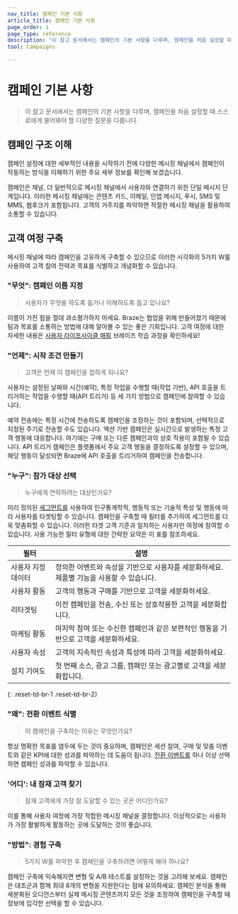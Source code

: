 ```yaml
---
nav_title: 캠페인 기본 사항
article_title: 캠페인 기본 사항
page_order: 1
page_type: reference
description: "이 참고 문서에서는 캠페인의 기본 사항을 다루며, 캠페인을 처음 설정할 때 스스로에게 물어봐야 할 다양한 질문을 다룹니다."
tool: Campaigns

---
```


# 캠페인 기본 사항

> 이 참고 문서에서는 캠페인의 기본 사항을 다루며, 캠페인을 처음 설정할 때 스스로에게 물어봐야 할 다양한 질문을 다룹니다.

## 캠페인 구조 이해

캠페인 설정에 대한 세부적인 내용을 시작하기 전에 다양한 메시징 채널에서 캠페인이 작동하는 방식을 이해하기 위한 주요 세부 정보를 확인해 보겠습니다.

캠페인은 채널, 더 일반적으로 메시징 채널에서 사용자와 연결하기 위한 단일 메시지 단계입니다. 이러한 메시징 채널에는 콘텐츠 카드, 이메일, 인앱 메시지, 푸시, SMS 및 MMS, 웹후크가 포함됩니다. 고객의 거주지를 파악하면 적절한 메시징 채널을 활용하여 소통할 수 있습니다.

## 고객 여정 구축

메시징 채널에 따라 캠페인을 고유하게 구축할 수 있으므로 이러한 시각화의 5가지 W를 사용하여 고객 참여 전략과 목표를 식별하고 개념화할 수 있습니다.

### "무엇": 캠페인 이름 지정

> 사용자가 무엇을 하도록 돕거나 이해하도록 돕고 있나요?

이름이 가진 힘을 절대 과소평가하지 마세요. Braze는 협업을 위해 만들어졌기 때문에 팀과 목표를 소통하는 방법에 대해 알아볼 수 있는 좋은 기회입니다. 고객 여정에 대한 자세한 내용은 [사용자 라이프사이클 매핑](https://learning.braze.com/mapping-customer-lifecycles) 브레이즈 학습 과정을 확인하세요!

### "언제": 시작 조건 만들기

> 고객은 언제 이 캠페인을 접하게 되나요? 

사용자는 설정된 날짜와 시간(예약), 특정 작업을 수행할 때(작업 기반), API 호출을 트리거하는 작업을 수행할 때(API 트리거) 등 세 가지 방법으로 캠페인에 참여할 수 있습니다. 

예약 전송에는 특정 시간에 전송하도록 캠페인을 조정하는 것이 포함되며, 선택적으로 지정된 주기로 전송할 수도 있습니다. 액션 기반 캠페인은 실시간으로 발생하는 특정 고객 행동에 대응합니다. 여기에는 구매 또는 다른 캠페인과의 상호 작용이 포함될 수 있습니다. API 트리거 캠페인은 플랫폼에서 주요 고객 행동을 결정하도록 설정할 수 있으며, 해당 행동이 달성되면 Braze에 API 호출을 트리거하여 캠페인을 전송합니다.

### "누구": 참가 대상 선택

> 누구에게 연락하려는 대상인가요? 

미리 정의된 [세그먼트를]({{site.baseurl}}/user_guide/engagement_tools/segments) 사용하여 인구통계학적, 행동적 또는 기술적 특성 및 행동에 따라 사용자를 타겟팅할 수 있습니다. 캠페인을 구축할 때 필터를 추가하여 세그먼트를 더욱 맞춤화할 수 있습니다. 이러한 타겟 고객 기준과 일치하는 사용자만 여정에 참여할 수 있습니다. 사용 가능한 필터 유형에 대한 간략한 요약은 이 표를 참조하세요.

| 필터 | 설명 |
|---|---|
| 사용자 지정 데이터 | 정의한 이벤트와 속성을 기반으로 사용자를 세분화하세요. 제품별 기능을 사용할 수 있습니다. |
| 사용자 활동 | 고객의 행동과 구매를 기반으로 고객을 세분화하세요. |
| 리타겟팅 | 이전 캠페인을 전송, 수신 또는 상호작용한 고객을 세분화합니다. |
| 마케팅 활동 | 마지막 참여 또는 수신한 캠페인과 같은 보편적인 행동을 기반으로 고객을 세분화하세요. |
| 사용자 속성 | 고객의 지속적인 속성과 특성에 따라 고객을 세분화하세요. |
| 설치 기여도 | 첫 번째 소스, 광고 그룹, 캠페인 또는 광고별로 고객을 세분화합니다. |
{: .reset-td-br-1 .reset-td-br-2}

### "왜": 전환 이벤트 식별

> 이 캠페인을 구축하는 이유는 무엇인가요? 

항상 명확한 목표를 염두에 두는 것이 중요하며, 캠페인은 세션 참여, 구매 및 맞춤 이벤트와 같은 KPI에 대한 성과를 파악하는 데 도움이 됩니다. [전환 이벤트를]({{site.baseurl}}/user_guide/engagement_tools/campaigns/building_campaigns/conversion_events/) 하나 이상 선택하면 캠페인 성과를 파악할 수 있습니다.

### '어디': 내 잠재 고객 찾기

> 잠재 고객에게 가장 잘 도달할 수 있는 곳은 어디인가요?

이를 통해 사용자 여정에 가장 적합한 메시징 채널을 결정합니다. 이상적으로는 사용자가 가장 활발하게 활동하는 곳에 도달하는 것이 좋습니다.

### "방법": 경험 구축

> 5가지 W를 파악한 후 캠페인을 구축하려면 어떻게 해야 하나요?

캠페인 구축에 익숙해지면 변형 및 A/B 테스트를 설정하는 것을 고려해 보세요. 캠페인은 대조군과 함께 최대 8개의 변형을 지원한다는 점에 유의하세요. 캠페인 분석을 통해 세분화된 오디언스부터 실제 메시징 콘텐츠까지 모든 것을 조정하여 캠페인을 구축할 때 정보에 입각한 선택을 할 수 있습니다.

